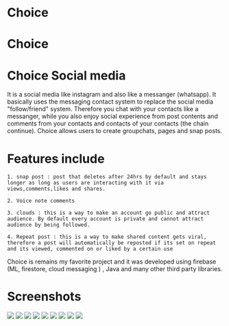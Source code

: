 # Choice

# Choice

# Choice Social media

It is a social media like instagram and also like a messanger (whatsapp). It basically uses the messaging contact system to replace 
the social media "follow/friend" system. Therefore you chat with your contacts like a messanger, while you also enjoy social experience
from post contents and comments from your contacts and contacts of your contacts (the chain continue). Choice allows users to create groupchats, pages
and snap posts.

# Features include

    1. snap post : post that deletes after 24hrs by default and stays longer as long as users are interacting with it via views,comments,likes and shares.
    
    2. Voice note comments
    
    3. clouds : this is a way to make an account go public and attract audience. By default every account is private and cannot attract audience by being followed.
    
    4. Repeat post : this is a way to make shared content gets viral, therefore a post will automatically be reposted if its set on repeat and its viewed, commented on or liked by a certain use

Choice is remains my favorite project and it was developed using firebase (ML, firestore, cloud messaging ) , Java and many other third party libraries.

# Screenshots
![](screenshots/Screenshot_20211211-202638.png)
![](screenshots/Screenshot_20211211-202809.png)
![](screenshots/Screenshot_20211211-202815.png)
![](screenshots/Screenshot_20211211-202820.png)
![](screenshots/Screenshot_20211211-202846.png)
![](screenshots/Screenshot_20211211-202857.png)
![](screenshots/Screenshot_20211211-202923.png)
![](screenshots/Screenshot_20211211-203005.png)
![](screenshots/Screenshot_20211211-203036.png)
